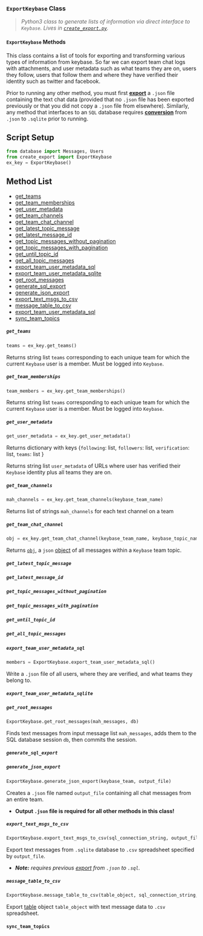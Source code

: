 ### `ExportKeybase` Class

> _Python3 class to generate lists of information via direct interface to `Keybase`._
> *Lives in [`create_export.py`](create_export.py).*

#### `ExportKeybase` Methods ####

This class contains a list of tools for exporting and transforming various types of information from keybase. So far we can export team chat logs with attachments, and user metadata such as what teams they are on, users they follow, users that follow them and where they have verified their identity such as twitter and facebook.

Prior to running any other method, you must first **[export](#generate_json_export)** a `.json` file containing the text chat data (provided that no `.json` file has been exported previously or that you did not copy a `.json` file from elsewhere). Similarly, any method that interfaces to an `SQL` database requires **[conversion](#convert_json_to_sql)** from `.json` to `.sqlite` prior to running.

## Script Setup

``` python
from database import Messages, Users
from create_export import ExportKeybase
ex_key = ExportKeybase()
````

## Method List

* [get_teams](#get_teams)
* [get_team_memberships](#get_team_memberships)
* [get_user_metadata](#get_user_metadata)
* [get_team_channels](#get_team_channels)
* [get_team_chat_channel](#get_team_chat_channel)
* [get_latest_topic_message](#get_latest_topic_message)
* [get_latest_message_id](#get_latest_message_id)
* [get_topic_messages_without_pagination](#get_topic_messages_without_pagination)
* [get_topic_messages_with_pagination](#get_topic_messages_with_pagination)
* [get_until_topic_id](#get_until_topic_id)
* [get_all_topic_messages](#get_all_topic_messages)
* [export_team_user_metadata_sql](#export_team_user_metadata_sql)
* [export_team_user_metadata_sqlite](#export_team_user_metadata_sqlite)
* [get_root_messages](#get_root_messages)
* [generate_sql_export](#generate_sql_export)
* [generate_json_export](#generate_json_export)
* [export_text_msgs_to_csv](#export_text_msgs_to_csv)
* [message_table_to_csv](#message_table_to_csv)
* [export_team_user_metadata_sql](#export_team_user_metadata_sql)
* [sync_team_topics](#sync_team_topics)

##### `get_teams` #####

```python
teams = ex_key.get_teams()
```

Returns string list `teams` corresponding to each unique team for which the current `Keybase` user is a member. Must be logged into `Keybase`.


##### `get_team_memberships` #####

```python
team_members = ex_key.get_team_memberships()
```

Returns string list `teams` corresponding to each unique team for which the current `Keybase` user is a member. Must be logged into `Keybase`.

##### `get_user_metadata` #####

```python
get_user_metadata = ex_key.get_user_metadata()
```

Returns dictionary with keys {`following`: list,  `followers`: list, `verification`: list, `teams`: list }

Returns string list `user_metadata` of URLs where user has verified their `Keybase` identity plus all teams they are on.


##### `get_team_channels` #####

````python
mah_channels = ex_key.get_team_channels(keybase_team_name)
````

Returns list of strings `mah_channels` for each text channel on a team

##### `get_team_chat_channel` #####

```python
obj = ex_key.get_team_chat_channel(keybase_team_name, keybase_topic_name)
```

Returns [`obj`](https://docs.python.org/3/library/json.html), a `json` [object](https://docs.python.org/3/library/json.html) of all messages within a `Keybase` team topic.


##### `get_latest_topic_message` #####

##### `get_latest_message_id` #####

##### `get_topic_messages_without_pagination` #####

##### `get_topic_messages_with_pagination` #####

##### `get_until_topic_id` #####

##### `get_all_topic_messages` #####

##### `export_team_user_metadata_sql` #####

````python
members = ExportKeybase.export_team_user_metadata_sql()
````

Write a `.json` file of all users, where they are verified, and what teams they belong to.


##### `export_team_user_metadata_sqlite` #####

##### `get_root_messages` #####

```python
ExportKeybase.get_root_messages(mah_messages, db)
```

Finds text messages from input message list `mah_messages`, adds them to the SQL database session `db`, then commits the session.


##### `generate_sql_export` #####



##### `generate_json_export` #####

```python
ExportKeybase.generate_json_export(keybase_team, output_file)
```

Creates a `.json` file named `output_file` containing all chat messages from an entire team.

* **Output `.json` file is required for all other methods in this class!**


##### `export_text_msgs_to_csv` #####

```python
ExportKeybase.export_text_msgs_to_csv(sql_connection_string, output_file)
```

Export text messages from `.sqlite` database to `.csv` spreadsheet specified by `output_file`.

* ***Note:*** *requires previous [export](#convert_json_to_sql) from `.json` to `.sql`.*

##### `message_table_to_csv` #####

```python
ExportKeybase.message_table_to_csv(table_object, sql_connection_string, csv_file_name)
```

Export [table](https://python-docx.readthedocs.io/en/latest/api/table.html) object `table_object` with text message data to `.csv` spreadsheet.

#### `sync_team_topics` #####
